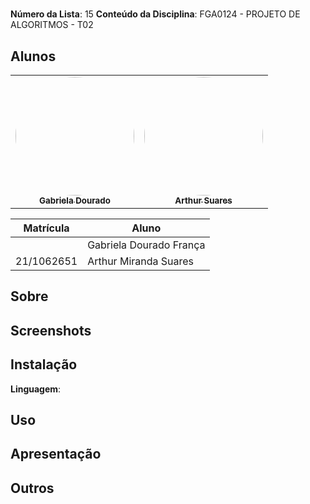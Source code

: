 #

**Número da Lista**: 15
**Conteúdo da Disciplina**: FGA0124 - PROJETO DE ALGORITMOS - T02  


## Alunos


<div align = "center">
<table>
  <tr>
    <td align="center"><a href="https://github.com/gabrieladouradof"><img style="border-radius: 50%;" src="https://github.com/gabrieladouradof.png" width="190;" alt=""/><br /><sub><b>Gabriela Dourado</b></sub></a><br /><a href="Link git" title="Rocketseat"></a></td>
    <td align="center"><a href="https://github.com/arthur-suares"><img style="border-radius: 50%;" src="https://github.com/arthur-suares.png" width="190px;" alt=""/><br /><sub><b>Arthur Suares </b></sub></a><br />
  </tr>
</table>

| Matrícula   | Aluno                              |
| ----------- | ---------------------------------- |
|             | Gabriela Dourado França            |
| 21/1062651  | Arthur Miranda Suares              |
</div>

## Sobre 


## Screenshots

## Instalação 
**Linguagem**:

## Uso 

## Apresentação 


## Outros 
  



